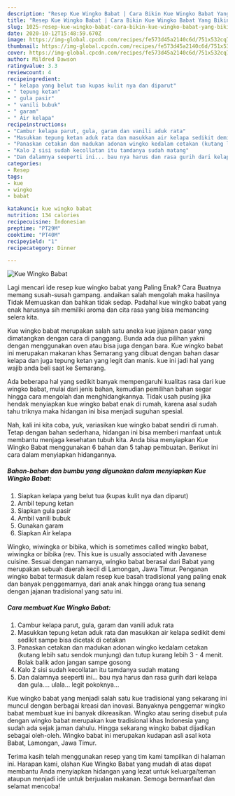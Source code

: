 ```yaml
---
description: "Resep Kue Wingko Babat | Cara Bikin Kue Wingko Babat Yang Bikin Ngiler"
title: "Resep Kue Wingko Babat | Cara Bikin Kue Wingko Babat Yang Bikin Ngiler"
slug: 1025-resep-kue-wingko-babat-cara-bikin-kue-wingko-babat-yang-bikin-ngiler
date: 2020-10-12T15:48:59.670Z
image: https://img-global.cpcdn.com/recipes/fe573d45a2140c6d/751x532cq70/kue-wingko-babat-foto-resep-utama.jpg
thumbnail: https://img-global.cpcdn.com/recipes/fe573d45a2140c6d/751x532cq70/kue-wingko-babat-foto-resep-utama.jpg
cover: https://img-global.cpcdn.com/recipes/fe573d45a2140c6d/751x532cq70/kue-wingko-babat-foto-resep-utama.jpg
author: Mildred Dawson
ratingvalue: 3.3
reviewcount: 4
recipeingredient:
- " kelapa yang belut tua kupas kulit nya dan diparut"
- " tepung ketan"
- " gula pasir"
- " vanili bubuk"
- " garam"
- " Air kelapa"
recipeinstructions:
- "Cambur kelapa parut, gula, garam dan vanili aduk rata"
- "Masukkan tepung ketan aduk rata dan masukkan air kelapa sedikit demi sedikit sampe bisa dicetak di cetakan"
- "Panaskan cetakan dan madukan adonan wingko kedalam cetakan (kutang lebih satu sendok munjung) dan tutup kurang lebih 3 - 4 menit. Bolak balik adon jangan sampe gosong"
- "Kalo 2 sisi sudah kecollatan itu tamdanya sudah matang"
- "Dan dalamnya seeperti ini... bau nya harus dan rasa gurih dari kelapa dan gula.... ulala... legit pokoknya..."
categories:
- Resep
tags:
- kue
- wingko
- babat

katakunci: kue wingko babat 
nutrition: 134 calories
recipecuisine: Indonesian
preptime: "PT29M"
cooktime: "PT40M"
recipeyield: "1"
recipecategory: Dinner

---
```



![Kue Wingko Babat](https://img-global.cpcdn.com/recipes/fe573d45a2140c6d/751x532cq70/kue-wingko-babat-foto-resep-utama.jpg)

Lagi mencari ide resep kue wingko babat yang Paling Enak? Cara Buatnya memang susah-susah gampang. andaikan salah mengolah maka hasilnya Tidak Memuaskan dan bahkan tidak sedap. Padahal kue wingko babat yang enak harusnya sih memiliki aroma dan cita rasa yang bisa memancing selera kita.

Kue wingko babat merupakan salah satu aneka kue jajanan pasar yang dimatangkan dengan cara di panggang. Bunda ada dua pilihan yakni dengan menggunakan oven atau bisa juga dengan bara. Kue wingko babat ini merupakan makanan khas Semarang yang dibuat dengan bahan dasar kelapa dan juga tepung ketan yang legit dan manis. kue ini jadi hal yang wajib anda beli saat ke Semarang.

Ada beberapa hal yang sedikit banyak mempengaruhi kualitas rasa dari kue wingko babat, mulai dari jenis bahan, kemudian pemilihan bahan segar hingga cara mengolah dan menghidangkannya. Tidak usah pusing jika hendak menyiapkan kue wingko babat enak di rumah, karena asal sudah tahu triknya maka hidangan ini bisa menjadi suguhan spesial.


Nah, kali ini kita coba, yuk, variasikan kue wingko babat sendiri di rumah. Tetap dengan bahan sederhana, hidangan ini bisa memberi manfaat untuk membantu menjaga kesehatan tubuh kita. Anda bisa menyiapkan Kue Wingko Babat menggunakan 6 bahan dan 5 tahap pembuatan. Berikut ini cara dalam menyiapkan hidangannya.

<!--inarticleads1-->

##### Bahan-bahan dan bumbu yang digunakan dalam menyiapkan Kue Wingko Babat:

1. Siapkan  kelapa yang belut tua (kupas kulit nya dan diparut)
1. Ambil  tepung ketan
1. Siapkan  gula pasir
1. Ambil  vanili bubuk
1. Gunakan  garam
1. Siapkan  Air kelapa


Wingko, wiwingka or bibika, which is sometimes called wingko babat, wiwingka or bibika (rev. This kue is usually associated with Javanese cuisine. Sesuai dengan namanya, wingko babat berasal dari Babat yang merupakan sebuah daerah kecil di Lamongan, Jawa Timur. Penganan wingko babat termasuk dalam resep kue basah tradisional yang paling enak dan banyak penggemarnya, dari anak anak hingga orang tua senang dengan jajanan tradisional yang satu ini. 

<!--inarticleads2-->

##### Cara membuat Kue Wingko Babat:

1. Cambur kelapa parut, gula, garam dan vanili aduk rata
1. Masukkan tepung ketan aduk rata dan masukkan air kelapa sedikit demi sedikit sampe bisa dicetak di cetakan
1. Panaskan cetakan dan madukan adonan wingko kedalam cetakan (kutang lebih satu sendok munjung) dan tutup kurang lebih 3 - 4 menit. Bolak balik adon jangan sampe gosong
1. Kalo 2 sisi sudah kecollatan itu tamdanya sudah matang
1. Dan dalamnya seeperti ini... bau nya harus dan rasa gurih dari kelapa dan gula.... ulala... legit pokoknya...


Kue wingko babat yang menjadi salah satu kue tradisional yang sekarang ini muncul dengan berbagai kreasi dan inovasi. Banyaknya penggemar wingko babat membuat kue ini banyak dikreasikan. Wingko atau sering disebut pula dengan wingko babat merupakan kue tradisional khas Indonesia yang sudah ada sejak jaman dahulu. Hingga sekarang wingko babat dijadikan sebagai oleh-oleh. Wingko babat ini merupakan kudapan asli asal kota Babat, Lamongan, Jawa Timur. 

Terima kasih telah menggunakan resep yang tim kami tampilkan di halaman ini. Harapan kami, olahan Kue Wingko Babat yang mudah di atas dapat membantu Anda menyiapkan hidangan yang lezat untuk keluarga/teman ataupun menjadi ide untuk berjualan makanan. Semoga bermanfaat dan selamat mencoba!
